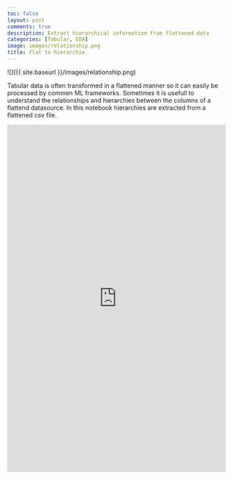 ```yaml
---
toc: false
layout: post
comments: true
description: Extract hierarchical information from flattened data
categories: [Tabular, EDA]
image: images/relationship.png
title: Flat to hierarchie
---
```


![]({{ site.baseurl }}/images/relationship.png)

Tabular data is often transformed in a flattened manner so it can easily be processed by commen ML frameworks. Sometimes it is usefull to understand the relationships and hierarchies between the columns of a flattend datasource. In this notebook hierarchies are extracted from a flattened csv file.

<iframe src="https://www.kaggle.com/embed/joatom/hm-relationship-of-article-columns?kernelSessionId=88452731" height="800" style="margin: 0 auto; width: 100%; max-width: 950px;" frameborder="0" scrolling="auto" title="Relationship of Article columns" allowfullscreen="allowfullscreen"></iframe>